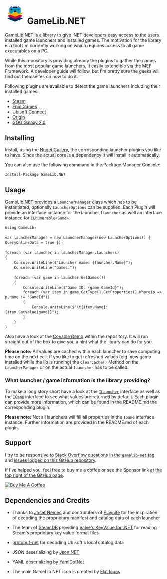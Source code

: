 ![GameLib.NET](resources/GameLibNET-Logo-64px.png "GameLib.NET") 
GameLib.NET
======

GameLib.NET is a library to give .NET developers easy access to the users installed game launchers and installed games. The motivation for the library is a tool I'm currently working on which requires access to all game executables on a PC.

While this repository is providing already the plugins to gather the games from the most popular game launchers, it easily extendible via the MEF Framework. A developer guide will follow, but I'm pretty sure the geeks will find out themselfes on how to do it.

Following plugins are available to detect the game launchers including their installed games:
- [Steam](https://store.steampowered.com/)
- [Epic Games](https://store.epicgames.com)
- [Ubisoft Connect](https://ubisoftconnect.com/)
- [Origin](https://www.origin.com/)
- [GOG Galaxy 2.0](https://www.gog.com/galaxy)

## Installing

Install, using the [Nuget Gallery](https://www.nuget.org/packages?q=tekgator+GameLib.net), the corrosponding launcher plugins you like to have. Since the actual core is a dependency it will install it automatically.

You can also use the following command in the Package Manager Console:
```ps
Install-Package GameLib.NET
```

## Usage

GameLib.NET provides a `LauncherManager` class which has to be instantiated, optionally `LauncherOptions` can be supplied. Each Plugin will provide an interface instance for the launcher `ILauncher` as well an interface instance for `IEnumerable<Game>`.

```CSharp
using GameLib;

var launcherManager = new LauncherManager(new LauncherOptions() { QueryOnlineData = true });

foreach (var launcher in launcherManager.Launchers)
{
    Console.WriteLine($"Launcher name: {launcher.Name}");
    Console.WriteLine("Games:");

    foreach (var game in launcher.GetGames())
    {
        Console.WriteLine($"Game ID: {game.GameId}");
        foreach (var item in game.GetType().GetProperties().Where(p => p.Name != "GameId"))
        {
            Console.WriteLine($"\t{item.Name}: {item.GetValue(game)}");
        }
    }
}

```

Also have a look at the [Console Demo](src/GameLib.Demo/GameLib.Demo.Console) within the repository. It will run straight out of the box to give you a hint what the library can do for you.

**Please note:** All values are cached within each launcher to save computing time on the next call. If you like to get refreshed values (e.g. new game installed while the lib is running) the `ClearCache()` Method on the `LauncherManager` or on the actual `ILauncher` has to be called.


### What launcher / game information is the library providing?

To make a long story short have a look at the [`ILauncher`](src/GameLib/ILauncher.cs) interface as well as the [`IGame`](src/GameLib/IGame.cs) interface to see what values are returned by default. Each plugin can provide more information, which can be found in the README.md the corresponding plugin.

**Please note:** Not all launchers will fill all properties in the ``IGame`` interface instance. Further information are provided in the README.md of each plugin.

## Support

I try to be responsive to [Stack Overflow questions in the `gamelib-net` tag](https://stackoverflow.com/questions/tagged/gamelib-net) and [issues logged on this GitHub repository](https://github.com/tekgator/GameLib.NET/issues). 

If I've helped you, feel free to buy me a coffee or see the Sponsor link [at the top right of the GitHub page](https://github.com/tekgator/GameLib.NET).

<a href="https://www.buymeacoffee.com/tekgator" target="_blank"><img src="https://www.buymeacoffee.com/assets/img/custom_images/orange_img.png" alt="Buy Me A Coffee" style="height: 41px !important;width: 174px !important;box-shadow: 0px 3px 2px 0px rgba(190, 190, 190, 0.5) !important;-webkit-box-shadow: 0px 3px 2px 0px rgba(190, 190, 190, 0.5) !important;" ></a>

## Dependencies and Credits

- Thanks to [Josef Nemec](https://github.com/JosefNemec) and contributers of [Playnite](https://github.com/JosefNemec/Playnite) for the inspiration of decoding the proprietary manifest and catalog data of each launcher 

- The team of [SteamDB](https://steamdb.info) providing [Valve's KeyValue for .NET](https://github.com/SteamDatabase/ValveKeyValue) for reading Steam's proprietary key value format files

- [protobuf-net](https://github.com/protobuf-net/protobuf-net) for decoding Ubisoft's local catalog data

- JSON deserializing by [Json.NET](https://www.newtonsoft.com/json)

- YAML deserializing by [YamlDotNet](https://github.com/aaubry/YamlDotNet)

- The main GameLib.NET icon is created by [Flat Icons](https://www.flaticon.com)
